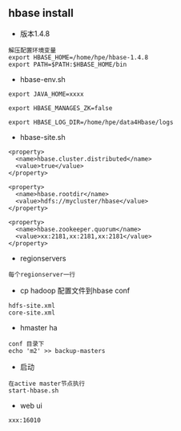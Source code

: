 ## hbase install

* 版本1.4.8
```
解压配置环境变量
export HBASE_HOME=/home/hpe/hbase-1.4.8
export PATH=$PATH:$HBASE_HOME/bin
```

* hbase-env.sh
```
export JAVA_HOME=xxxx

export HBASE_MANAGES_ZK=false

export HBASE_LOG_DIR=/home/hpe/data4Hbase/logs

```

* hbase-site.sh
```
<property>
  <name>hbase.cluster.distributed</name>
  <value>true</value>
</property>

<property>
  <name>hbase.rootdir</name>
  <value>hdfs://mycluster/hbase</value>
</property>

<property>
  <name>hbase.zookeeper.quorum</name>
  <value>xx:2181,xx:2181,xx:2181</value>
</property>
```
* regionservers
```
每个regionserver一行
```
* cp hadoop 配置文件到hbase conf
```
hdfs-site.xml
core-site.xml
```
* hmaster ha
```
conf 目录下
echo 'm2' >> backup-masters
```
* 启动
```
在active master节点执行
start-hbase.sh
```
* web ui
```
xxx:16010
```
